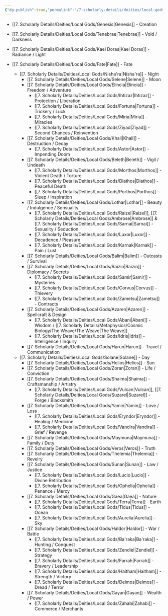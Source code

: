 ```yaml
---
{"dg-publish":true,"permalink":"/7-scholarly-details/deities/local-gods/local-gods/"}
---
```



- [[7. Scholarly Details/Deities/Local Gods/Genesis\|Genesis]] - Creation
- [[7. Scholarly Details/Deities/Local Gods/Tenebrae\|Tenebrae]] - Void / Darkness 
- [[7. Scholarly Details/Deities/Local Gods/Kael Doras\|Kael Doras]] - Radiance / Light

- [[7. Scholarly Details/Deities/Local Gods/Fate\|Fate]] - Fate
	- [[7. Scholarly Details/Deities/Local Gods/Nisha'ra\|Nisha'ra]] - Night 
		- [[7. Scholarly Details/Deities/Local Gods/Selene\|Selene]] - Moon 
		- [[7. Scholarly Details/Deities/Local Gods/Elincia\|Elincia]] - Freedom / Adventure 
			- [[7. Scholarly Details/Deities/Local Gods/Ihtizaz\|Ihtizaz]] - Protection / Liberation 
			- [[7. Scholarly Details/Deities/Local Gods/Fortuna\|Fortuna]] - Trickery / Luck
			- [[7. Scholarly Details/Deities/Local Gods/Miria\|Miria]] - Miracles  
			- [[7. Scholarly Details/Deities/Local Gods/Ziyad\|Ziyad]] - Second Chances / Reinvention
		- [[7. Scholarly Details/Deities/Local Gods/Khali\|Khali]] - Destruction / Decay
			- [[7. Scholarly Details/Deities/Local Gods/Astor\|Astor]] - Impending Doom
		- [[7. Scholarly Details/Deities/Local Gods/Beleth\|Beleth]] - Vigil / Undeath  
			- [[7. Scholarly Details/Deities/Local Gods/Morthos\|Morthos]] - Violent Death / Torture 
			- [[7. Scholarly Details/Deities/Local Gods/Diathos\|Diathos]] - Peaceful Death 
			- [[7. Scholarly Details/Deities/Local Gods/Porthos\|Porthos]] - Sleep / Inspiration
		- [[7. Scholarly Details/Deities/Local Gods/Lothar\|Lothar]] - Beauty / Indulgence / Sensuality
			- [[7. Scholarly Details/Deities/Local Gods/Raizel\|Raizel]], [[7. Scholarly Details/Deities/Local Gods/Ambrose\|Ambrose]] & [[7. Scholarly Details/Deities/Local Gods/Sarnai\|Sarnai]] - Sexuality / Seduction 
			- [[7. Scholarly Details/Deities/Local Gods/Luxor\|Luxor]] - Decadence / Pleasure 
			- [[7. Scholarly Details/Deities/Local Gods/Karnak\|Karnak]] - Pain / Lust
		- [[7. Scholarly Details/Deities/Local Gods/Balim\|Balim]] - Outcasts / Survival
		- [[7. Scholarly Details/Deities/Local Gods/Raizin\|Raizin]] - Diplomacy / Secrets 
			- [[7. Scholarly Details/Deities/Local Gods/Samir\|Samir]] - Mysteries 
			- [[7. Scholarly Details/Deities/Local Gods/Corvus\|Corvus]] - Thievery  
			- [[7. Scholarly Details/Deities/Local Gods/Zametsu\|Zametsu]] - Contracts 
		- [[7. Scholarly Details/Deities/Local Gods/Azaren\|Azaren]]  - Spellcraft & Design  
			- [[7. Scholarly Details/Deities/Local Gods/Abani\|Abani]] - Wisdom / [[7. Scholarly Details/Metaphysics/Cosmic Biology/The Weave/The Weave\|The Weave]]  
			- [[7. Scholarly Details/Deities/Local Gods/Idris\|Idris]] - Intelligence / Inquiry 
		- [[7. Scholarly Details/Deities/Local Gods/Harun\|Harun]] - Travel / Communication 
	- [[7. Scholarly Details/Deities/Local Gods/Solane\|Solane]] - Day  
		- [[7. Scholarly Details/Deities/Local Gods/Helios\|Helios]] - Sun 
		- [[7. Scholarly Details/Deities/Local Gods/Zoran\|Zoran]] - Life / Conviction
		- [[7. Scholarly Details/Deities/Local Gods/Shaima\|Shaima]] - Craftsmanship / Artistry
			- [[7. Scholarly Details/Deities/Local Gods/Vulcan\|Vulcan]], [[7. Scholarly Details/Deities/Local Gods/Suzarel\|Suzarel]] - Forge / Blacksmith 
		- [[7. Scholarly Details/Deities/Local Gods/Yamin\|Yamin]] - Love / Loss 
			- [[7. Scholarly Details/Deities/Local Gods/Eryndor\|Eryndor]] - Healing / Medicine
			- [[7. Scholarly Details/Deities/Local Gods/Vandira\|Vandira]] - Grief / Revenge
		- [[7. Scholarly Details/Deities/Local Gods/Maymuna\|Maymuna]] - Family / Duty 
		- [[7. Scholarly Details/Deities/Local Gods/Veros\|Veros]] - Truth
		- [[7. Scholarly Details/Deities/Local Gods/Thelemia\|Thelemia]] - Revelry
		- [[7. Scholarly Details/Deities/Local Gods/Sunan\|Sunan]] - Law / Justice
			- [[7. Scholarly Details/Deities/Local Gods/Lucio\|Lucio]] - Divine Retribution
			- [[7. Scholarly Details/Deities/Local Gods/Ophelia\|Ophelia]] - Penance / Mercy
		- [[7. Scholarly Details/Deities/Local Gods/Gaea\|Gaea]] - Nature 
			- [[7. Scholarly Details/Deities/Local Gods/Terra\|Terra]] - Earth
			- [[7. Scholarly Details/Deities/Local Gods/Tidus\|Tidus]] - Ocean
			- [[7. Scholarly Details/Deities/Local Gods/Aurelia\|Aurelia]] - Sky
		- [[7. Scholarly Details/Deities/Local Gods/Haldor\|Haldor]] - War / Battle
			- [[7. Scholarly Details/Deities/Local Gods/Ba'raka\|Ba'raka]] - Hunting / Conquest 
			- [[7. Scholarly Details/Deities/Local Gods/Zendiel\|Zendiel]] - Strategy 
			- [[7. Scholarly Details/Deities/Local Gods/Farrah\|Farrah]] - Bravery / Leadership
			- [[7. Scholarly Details/Deities/Local Gods/Haitham\|Haitham]] - Strength / Victory
			- [[7. Scholarly Details/Deities/Local Gods/Deimos\|Deimos]] - Dread / Terror
		- [[7. Scholarly Details/Deities/Local Gods/Gayan\|Gayan]] - Wealth / Power 
			- [[7. Scholarly Details/Deities/Local Gods/Zahabi\|Zahabi]] - Commerce / Merchants 






